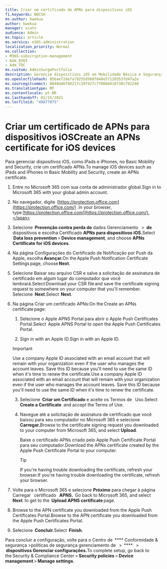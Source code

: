 ```yaml
---
title: Criar um certificado de APNs para dispositivos iOS
f1.keywords: NOCSH
ms.author: kwekua
author: kwekua
manager: scotv
audience: Admin
ms.topic: article
ms.service: o365-administration
localization_priority: Normal
ms.collection:
- M365-subscription-management
- Adm_O365
- Adm_TOC
ms.custom: AdminSurgePortfolio
description: Gerencie dispositivos iOS em Mobilidade Básica e Segurança.
ms.openlocfilehash: 85baef2defa79255d560f848e57120353fd4fa2e
ms.sourcegitcommit: 8849dd6f80217c29f427c7f008d918f30c792240
ms.translationtype: MT
ms.contentlocale: pt-BR
ms.lasthandoff: 01/15/2021
ms.locfileid: "49877075"
---
```

# <a name="create-an-apns-certificate-for-ios-devices"></a><span data-ttu-id="a8829-103">Criar um certificado de APNs para dispositivos iOS</span><span class="sxs-lookup"><span data-stu-id="a8829-103">Create an APNs certificate for iOS devices</span></span>

<span data-ttu-id="a8829-104">Para gerenciar dispositivos iOS, como iPads e iPhones, no Basic Mobility and Security, crie um certificado APNs.</span><span class="sxs-lookup"><span data-stu-id="a8829-104">To manage iOS devices such as iPads and iPhones in Basic Mobility and Security, create an APNs certificate.</span></span>

1. <span data-ttu-id="a8829-105">Entre no Microsoft 365 com sua conta de administrador global.</span><span class="sxs-lookup"><span data-stu-id="a8829-105">Sign in to Microsoft 365 with your global admin account.</span></span>

2. <span data-ttu-id="a8829-106">No navegador, digite  [https://protection.office.com](https://protection.office.com/) .</span><span class="sxs-lookup"><span data-stu-id="a8829-106">In your browser, type [https://protection.office.com](https://protection.office.com/).</span></span>

3. <span data-ttu-id="a8829-107">Selecione  **Prevenção contra perda de** dados Gerenciamento   >  **de** dispositivos e escolha Certificado **APNs para dispositivos iOS.**</span><span class="sxs-lookup"><span data-stu-id="a8829-107">Select  **Data loss prevention** > **Device management**, and choose **APNs Certificate for iOS devices**.</span></span>

4. <span data-ttu-id="a8829-108">Na página Configurações do Certificado de Notificação por Push da Apple, escolha **Avançar.**</span><span class="sxs-lookup"><span data-stu-id="a8829-108">On the Apple Push Notification Certificate Settings page, choose **Next**.</span></span>

5. <span data-ttu-id="a8829-109">Selecione Baixar seu arquivo CSR e salve a solicitação de assinatura de certificado em algum lugar do computador que você lembrará.</span><span class="sxs-lookup"><span data-stu-id="a8829-109">Select Download your CSR file and save the certificate signing request to somewhere on your computer that you'll remember.</span></span> <span data-ttu-id="a8829-110">Selecione  **Next**.</span><span class="sxs-lookup"><span data-stu-id="a8829-110">Select  **Next**.</span></span>

6. <span data-ttu-id="a8829-111">Na página Criar um certificado APNs:</span><span class="sxs-lookup"><span data-stu-id="a8829-111">On the Create an APNs certificate page:</span></span>  

    1. <span data-ttu-id="a8829-112">Selecione o Apple APNS Portal para abrir o Apple Push Certificates Portal.</span><span class="sxs-lookup"><span data-stu-id="a8829-112">Select  Apple APNS Portal to open the Apple Push Certificates Portal.</span></span>

    2. <span data-ttu-id="a8829-113">Sign in with an Apple ID.</span><span class="sxs-lookup"><span data-stu-id="a8829-113">Sign in with an Apple ID.</span></span>

    >[!IMPORTANT]
    ><span data-ttu-id="a8829-p102">Use a company Apple ID associated with an email account that will remain with your organization even if the user who manages the account leaves. Save this ID because you'll need to use the same ID when it's time to renew the certificate.</span><span class="sxs-lookup"><span data-stu-id="a8829-p102">Use a company Apple ID associated with an email account that will remain with your organization even if the user who manages the account leaves. Save this ID because you'll need to use the same ID when it's time to renew the certificate.</span></span>

    3. <span data-ttu-id="a8829-116">Selecione  **Criar um Certificado** e aceite os Termos de   Uso.</span><span class="sxs-lookup"><span data-stu-id="a8829-116">Select  **Create a Certificate**  and accept the Terms of Use.</span></span>

    4. <span data-ttu-id="a8829-117">Navegue até a solicitação de assinatura de certificado que você baixou para seu computador no Microsoft 365 e selecione **Carregar.**</span><span class="sxs-lookup"><span data-stu-id="a8829-117">Browse to the certificate signing request you downloaded to your computer from Microsoft 365, and select **Upload**.</span></span>

        <span data-ttu-id="a8829-118">Baixe o certificado APNs criado pelo Apple Push Certificate Portal para seu computador.</span><span class="sxs-lookup"><span data-stu-id="a8829-118">Download the APNs certificate created by the Apple Push Certificate Portal to your computer.</span></span>

       >[!TIP]
       ><span data-ttu-id="a8829-119">If you're having trouble downloading the certificate, refresh your browser.</span><span class="sxs-lookup"><span data-stu-id="a8829-119">If you're having trouble downloading the certificate, refresh your browser.</span></span>

7. <span data-ttu-id="a8829-120">Volte para o Microsoft 365 e selecione **Próximo** para chegar à página Carregar   certificado   **APNS.**  </span><span class="sxs-lookup"><span data-stu-id="a8829-120">Go back to Microsoft 365, and select **Next**  to get to the  **Upload APNS certificate** page.</span></span>

8. <span data-ttu-id="a8829-121"> Browse to the APN certificate you downloaded from the Apple Push Certificates Portal.</span><span class="sxs-lookup"><span data-stu-id="a8829-121">Browse to the APN certificate you downloaded from the Apple Push Certificates Portal.</span></span>

9. <span data-ttu-id="a8829-122">Selecione  **Concluir**.</span><span class="sxs-lookup"><span data-stu-id="a8829-122">Select  **Finish**.</span></span>

<span data-ttu-id="a8829-123">Para concluir a configuração, volte para o Centro de  \*\*\*\* Conformidade & segurança >políticas de segurança gerenciamento de   >  \*\*\*\*   >  **dispositivos Gerenciar configurações.**</span><span class="sxs-lookup"><span data-stu-id="a8829-123">To complete setup, go back to the Security & Compliance Center > **Security policies** > **Device management** > **Manage settings**.</span></span>
